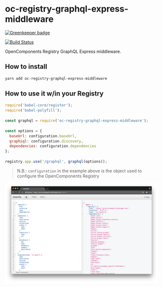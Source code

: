 # oc-registry-graphql-express-middleware

[![Greenkeeper badge](https://badges.greenkeeper.io/opencomponents/oc-registry-graphql-express-middleware.svg)](https://greenkeeper.io/)

[![Build Status](https://travis-ci.org/opencomponents/oc-registry-graphql-express-middleware.svg?branch=master)](https://travis-ci.org/opencomponents/oc-registry-graphql-express-middleware)

OpenComponents Registry GraphQL Express middleware.

## How to install

```bash
yarn add oc-registry-graphql-express-middleware
```

## How to use it w/in your Registry

```javascript
require('babel-core/register');
require('babel-polyfill');

const graphql = require('oc-registry-graphql-express-middleware');

const options = {
  baseUrl: configuration.baseUrl,
  graphiql: configuration.discovery,
  dependencies: configuration.dependencies
};

registry.app.use('/graphql', graphql(options));
```

> N.B.: `configuration` in the example above is the object used to configure the OpenComponents Registry

![query-registry](query-registry-v1.1.3.png "query-registry")
